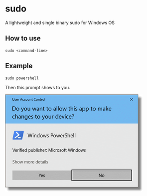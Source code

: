 # sudo
A lightweight and single binary sudo for Windows OS

## How to use
```shell script
sudo <command-line>
```

## Example
```shell script ls
sudo powershell
```

Then this prompt shows to you.

![sudo prompt](res/powershell-uac.png)
